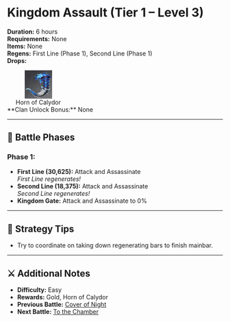 # Kingdom Assault (Tier 1 – Level 3)

**Duration:** 6 hours  
**Requirements:** None  
**Items:** None  
**Regens:** First Line (Phase 1), Second Line (Phase 1)  
**Drops:** <div style="display:flex; gap:20px;">
  <div style="display:flex; flex-direction:column; align-items:center; width:max-content;">
    <img src="../../../images/items/horn-of-calydor.png" alt="Horn of Calydor" width="64" style="cursor:pointer;" onclick="alert('Required for Revenge of the Warbeasts!')">
    <div>Horn of Calydor</div>
  </div>
</div>
**Clan Unlock Bonus:** None

---

## 🧪 Battle Phases

### Phase 1:
- **First Line (30,625):** Attack and Assassinate  
  *First Line regenerates!*
- **Second Line (18,375):** Attack and Assassinate  
  *Second Line regenerates!*
- **Kingdom Gate:** Attack and Assassinate to 0%

---

## 🧭 Strategy Tips

- Try to coordinate on taking down regenerating bars to finish mainbar.

---

## ⚔️ Additional Notes

- **Difficulty:** Easy  
- **Rewards:** Gold, Horn of Calydor  
- **Previous Battle:** [Cover of Night](cover-of-night.md)  
- **Next Battle:** [To the Chamber](to-the-chamber.md)
